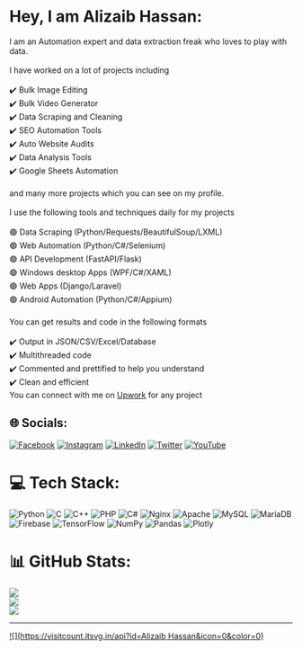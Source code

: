 # Hey, I am Alizaib Hassan:
I am  an Automation expert and data extraction freak who loves to play with data.<br><br>I have worked on a lot of projects including <br><br>✔️ Bulk Image Editing<br>✔️ Bulk Video Generator<br>✔️ Data Scraping and Cleaning<br>✔️ SEO Automation Tools<br>✔️ Auto Website Audits <br>✔️ Data Analysis Tools<br>✔️ Google Sheets Automation<br><br>and many more projects which you can see on my profile.<br><br>I use the following tools and techniques daily for my projects<br><br>🟢 Data Scraping (Python/Requests/BeautifulSoup/LXML)<br>🟢 Web Automation (Python/C#/Selenium)<br>🟢 API Development (FastAPI/Flask)<br>🟢 Windows desktop Apps (WPF/C#/XAML)<br>🟢 Web Apps (Django/Laravel)<br>🟢 Android Automation (Python/C#/Appium)<br><br>You can get results and code in the following formats<br><br>✔️ Output in JSON/CSV/Excel/Database<br>✔️ Multithreaded code<br>✔️ Commented and prettified to help you understand<br>✔️ Clean and efficient<br> You can connect with me on <a href="https://www.upwork.com/freelancers/~019c25bb4ed959481b">Upwork</a> for any project 


## 🌐 Socials:
[![Facebook](https://img.shields.io/badge/Facebook-%231877F2.svg?logo=Facebook&logoColor=white)](https://facebook.com/alizaibhassan.azh) [![Instagram](https://img.shields.io/badge/Instagram-%23E4405F.svg?logo=Instagram&logoColor=white)](https://instagram.com/alizaibhassan) [![LinkedIn](https://img.shields.io/badge/LinkedIn-%230077B5.svg?logo=linkedin&logoColor=white)](https://linkedin.com/in/alizaibhassan) [![Twitter](https://img.shields.io/badge/Twitter-%231DA1F2.svg?logo=Twitter&logoColor=white)](https://twitter.com/alizaib_hassan) [![YouTube](https://img.shields.io/badge/YouTube-%23FF0000.svg?logo=YouTube&logoColor=white)](https://youtube.com/@syedalizaibhassan) 

# 💻 Tech Stack:
![Python](https://img.shields.io/badge/python-3670A0?style=for-the-badge&logo=python&logoColor=ffdd54) ![C](https://img.shields.io/badge/c-%2300599C.svg?style=for-the-badge&logo=c&logoColor=white) ![C++](https://img.shields.io/badge/c++-%2300599C.svg?style=for-the-badge&logo=c%2B%2B&logoColor=white) ![PHP](https://img.shields.io/badge/php-%23777BB4.svg?style=for-the-badge&logo=php&logoColor=white) ![C#](https://img.shields.io/badge/c%23-%23239120.svg?style=for-the-badge&logo=c-sharp&logoColor=white) ![Nginx](https://img.shields.io/badge/nginx-%23009639.svg?style=for-the-badge&logo=nginx&logoColor=white) ![Apache](https://img.shields.io/badge/apache-%23D42029.svg?style=for-the-badge&logo=apache&logoColor=white) ![MySQL](https://img.shields.io/badge/mysql-%2300000f.svg?style=for-the-badge&logo=mysql&logoColor=white) ![MariaDB](https://img.shields.io/badge/MariaDB-003545?style=for-the-badge&logo=mariadb&logoColor=white) ![Firebase](https://img.shields.io/badge/Firebase-039BE5?style=for-the-badge&logo=Firebase&logoColor=white) ![TensorFlow](https://img.shields.io/badge/TensorFlow-%23FF6F00.svg?style=for-the-badge&logo=TensorFlow&logoColor=white) ![NumPy](https://img.shields.io/badge/numpy-%23013243.svg?style=for-the-badge&logo=numpy&logoColor=white) ![Pandas](https://img.shields.io/badge/pandas-%23150458.svg?style=for-the-badge&logo=pandas&logoColor=white) ![Plotly](https://img.shields.io/badge/Plotly-%233F4F75.svg?style=for-the-badge&logo=plotly&logoColor=white)
# 📊 GitHub Stats:
![](https://github-readme-stats.vercel.app/api?username=AlizaibHassan&theme=dark&hide_border=false&include_all_commits=false&count_private=false)<br/>
![](https://github-readme-streak-stats.herokuapp.com/?user=AlizaibHassan&theme=dark&hide_border=false)<br/>
![](https://github-readme-stats.vercel.app/api/top-langs/?username=AlizaibHassan&theme=dark&hide_border=false&include_all_commits=false&count_private=false&layout=compact)

---
[![](https://visitcount.itsvg.in/api?id=Alizaib Hassan&icon=0&color=0)](https://visitcount.itsvg.in)

<!-- Proudly created with GPRM ( https://gprm.itsvg.in ) -->
